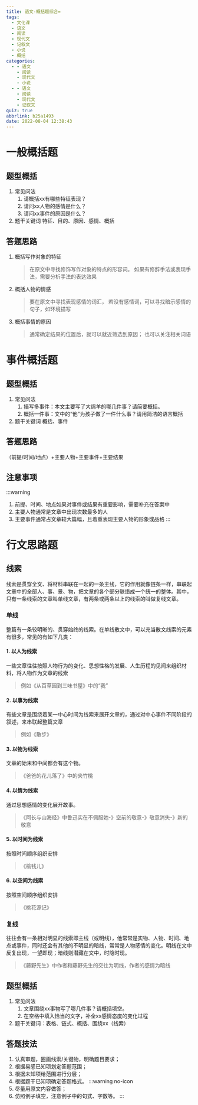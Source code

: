 ```yaml
---
title: 语文-概括题综合=
tags:
  - 文化课
  - 语文
  - 阅读
  - 现代文
  - 记叙文
  - 小说
  - 概括
categories:
  - - 语文
    - 阅读
    - 现代文
    - 小说
  - - 语文
    - 阅读
    - 现代文
    - 记叙文
quiz: true
abbrlink: b25a1493
date: 2022-08-04 12:38:43
---
```

# 一般概括题
## 题型概括
1. 常见问法
    1. 请概括xx有哪些特征表现？
    2. 请问xx人物的感情是什么？
    3. 请问xx事件的原因是什么？
2. 题干关键词
    特征、目的、原因、感情、概括
## 答题思路
1. 概括写作对象的特征
    > 在原文中寻找修饰写作对象的特点的形容词。
    > 如果有修辞手法或表现手法，需要分析手法的表达效果
2. 概括人物的情感
    > 要在原文中寻找表现感情的词汇，
    > 若没有感情词，可以寻找暗示感情的句子，如环境描写
3. 概括事情的原因
    > 通常确定结果的位置后，就可以就近筛选到原因；
    > 也可以关注相关词语
# 事件概括题
## 题型概括
1. 常见问法
    1. 描写多事件：本文主要写了大绵羊的哪几件事？请简要概括。
    2. 概括一件事：文中的“他”为孩子做了一件什么事？请用简洁的语言概括
2. 题干关键词
    概括、事件
## 答题思路
（前提/时间/地点）+主要人物+主要事件+主要结果
## 注意事项
:::warning
1. 前提、时间、地点如果对事件或结果有重要影响，需要补充在答案中
2. 主要人物通常是文章中出现次数最多的人
3. 主要事件通常占文章较大篇幅，且着重表现主要人物的形象或品格
:::
# 行文思路题
## 线索
线索是贯穿全文、将材料串联在一起的一条主线，它的作用就像链条一样，串联起文章中的全部人、事、景、物，把文章的各个部分联络成一个统一的整体。其中，只有一条线索的文章叫单线文章，有两条或两条以上的线索的叫做复线文章。


### 单线
整篇有一条较明晰的、贯穿始终的线索。在单线散文中，可以充当散文线索的元素有很多，常见的有如下几类：
#### 1. 以人为线索
一些文章往往按照人物行为的变化、思想性格的发展、人生历程的见闻来组织材料，将人物作为文章的线索
> 例如《从百草园到三味书屋》中的“我”
#### 2. 以事为线索
有些文章是围绕着某一中心时间为线索来展开文章的，通过对中心事件不同阶段的叙述，来串联起整篇文章
> 例如《散步》
#### 3. 以物为线索
文章的始末和中间都会有这个物。
> 《爸爸的花儿落了》中的夹竹桃
#### 4. 以情为线索
通过思想感情的变化展开故事。
> 《阿长与山海经》中鲁迅实在不佩服她-》空前的敬意-》敬意消失-》新的敬意
#### 5. 以时间为线索
按照时间顺序组织安排
> 《榆钱儿》
#### 6. 以空间为线索
按照空间顺序组织安排
> 《桃花源记》
### 复线
往往会有一条相对明显的线索即主线（或明线），他常常是实物、人物、时间、地点或事件，同时还会有其他的不明显的暗线，常常是人物感情的变化。明线在文中反复出现，一望即现；暗线则潜藏在文中，时隐时现。
> 《藤野先生》中作者和藤野先生的交往为明线，作者的感情为暗线
## 题型概括
1. 常见问法
    1. 文章围绕xx事物写了哪几件事？请概括填空。
    2. 在空格中填入恰当的文字，补全xx感情态度的变化过程
2. 题干关键词：表格、链式、概括、围绕xx（线索）
## 答题技法
1. 认真审题，圈画线索/关键物，明确题目要求；
2. 根据易感已知项划定答题范围；
3. 根据未知项给范围进行分层；
4. 根据题干已知项确定答题格式。
:::warning no-icon
1. 尽量用原文内容做答；
2. 仿照例子填空，注意例子中的句式、字数等。
:::